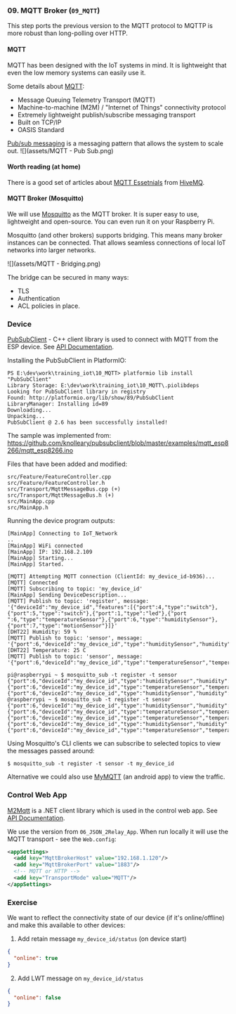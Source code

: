 ### 09. MQTT Broker (`09_MQTT`)
This step ports the previous version to the MQTT protocol to MQTTP is more robust than long-polling over HTTP.

#### MQTT

MQTT has been designed with the IoT systems in mind. It is lightweight that even the low memory systems can easily use it.

Some details about [MQTT](http://mqtt.org):
* Message Queuing Telemetry Transport (MQTT)
* Machine-to-machine (M2M) / "Internet of Things" connectivity protocol
* Extremely lightweight publish/subscribe messaging transport
* Built on TCP/IP
* OASIS Standard

[Pub/sub messaging](https://en.wikipedia.org/wiki/Publish%E2%80%93subscribe_pattern) is a messaging pattern that allows the system to scale out.
![](assets/MQTT - Pub Sub.png)

#### Worth reading (at home)

There is a good set of articles about [MQTT Essetnials](http://www.hivemq.com/blog/mqtt-essentials/) from [HiveMQ](http://www.hivemq.com/).

#### MQTT Broker (Mosquitto)

We will use [Mosquitto](https://mosquitto.org/) as the MQTT broker. It is super easy to use, lightweight and open-source. You can even run it on your Raspberry Pi.

Mosquitto (and other brokers) supports bridging. This means many broker instances can be connected. That allows seamless connections of local IoT networks into larger networks.

![](assets/MQTT - Bridging.png)

The bridge can be secured in many ways:
* TLS
* Authentication
* ACL policies in place.

### Device

[PubSubClient](http://platformio.org/lib/show/89/PubSubClient) - C++ client library is used to connect with MQTT from the ESP device. See [API Documentation](http://pubsubclient.knolleary.net/api.html).

Installing the PubSubClient in PlatformIO:
```
PS E:\dev\work\training_iot\10_MQTT> platformio lib install "PubSubClient"
Library Storage: E:\dev\work\training_iot\10_MQTT\.piolibdeps
Looking for PubSubClient library in registry
Found: http://platformio.org/lib/show/89/PubSubClient
LibraryManager: Installing id=89
Downloading...
Unpacking...
PubSubClient @ 2.6 has been successfully installed!
```

The sample was implemented from:
https://github.com/knolleary/pubsubclient/blob/master/examples/mqtt_esp8266/mqtt_esp8266.ino

Files that have been added and modified:
```
src/Feature/FeatureController.cpp
src/Feature/FeatureController.h
src/Transport/MqttMessageBus.cpp (+)
src/Transport/MqttMessageBus.h (+)
src/MainApp.cpp
src/MainApp.h
```

Running the device program outputs:

```
[MainApp] Connecting to IoT_Network
..
[MainApp] WiFi connected
[MainApp] IP: 192.168.2.109
[MainApp] Starting...
[MainApp] Started.

[MQTT] Attempting MQTT connection (ClientId: my_device_id-b936)...
[MQTT] Connected
[MQTT] Subscribing to topic: 'my_device_id'
[MainApp] Sending DeviceDescription...
[MQTT] Publish to topic: 'register', message: '{"deviceId":"my_device_id","features":[{"port":4,"type":"switch"},{"port":5,"type":"switch"},{"port":1,"type":"led"},{"port
":6,"type":"temperatureSensor"},{"port":6,"type":"humiditySensor"},{"port":7,"type":"motionSensor"}]}'
[DHT22] Humidity: 59 %
[MQTT] Publish to topic: 'sensor', message: '{"port":6,"deviceId":"my_device_id","type":"humiditySensor","humidity":59.80}'
[DHT22] Temperature: 25 C
[MQTT] Publish to topic: 'sensor', message: '{"port":6,"deviceId":"my_device_id","type":"temperatureSensor","temperature":25.00}'
```

```
pi@raspberrypi ~ $ mosquitto_sub -t register -t sensor
{"port":6,"deviceId":"my_device_id","type":"humiditySensor","humidity":59.80}
{"port":6,"deviceId":"my_device_id","type":"temperatureSensor","temperature":25.00}
{"port":6,"deviceId":"my_device_id","type":"humiditySensor","humidity":59.80}
@raspberrypi ~ $ mosquitto_sub -t register -t sensor
{"port":6,"deviceId":"my_device_id","type":"humiditySensor","humidity":59.80}
{"port":6,"deviceId":"my_device_id","type":"temperatureSensor","temperature":25.00}
{"port":6,"deviceId":"my_device_id","type":"temperatureSensor","temperature":25.00}
{"port":6,"deviceId":"my_device_id","type":"humiditySensor","humidity":59.90}
{"port":6,"deviceId":"my_device_id","type":"temperatureSensor","temperature":25.00}
```

Using Mosquitto's CLI clients we can subscribe to selected topics to view the messages passed around:
```
$ mosquitto_sub -t register -t sensor -t my_device_id
```

Alternative we could also use [MyMQTT](https://play.google.com/store/apps/details?id=at.tripwire.mqtt.client) (an android app) to view the traffic.

### Control Web App

[M2Mqtt](https://www.nuget.org/packages/M2Mqtt/) is a .NET client library which is used in the control web app. See [API Documentation](https://m2mqtt.wordpress.com/using-mqttclient/).

We use the version from `06_JSON_2Relay_App`.
When run locally it will use the MQTT transport - see the `Web.config`:

```xml
<appSettings>
  <add key="MqttBrokerHost" value="192.168.1.120"/>
  <add key="MqttBrokerPort" value="1883"/>
  <!-- MQTT or HTTP -->
  <add key="TransportMode" value="MQTT"/>
</appSettings>
```

### Exercise

We want to reflect the connectivity state of our device (if it's online/offline) and make this available to other devices:
1. Add retain message `my_device_id/status` (on device start)
  ```json
  {
    "online": true
  }
  ```

2. Add LWT message on `my_device_id/status`

  ```json
  {
    "online": false
  }
  ```
